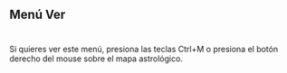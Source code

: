 ## Menú Ver
#
Si quieres ver este menú, presiona las teclas Ctrl+M o presiona el botón derecho del mouse sobre el mapa astrológico.
#
